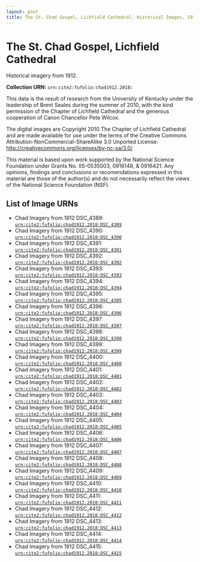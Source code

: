 ```yaml
---
layout: post
title: The St. Chad Gospel, Lichfield Cathedral. Historical Images, 1912.
---
```


# The St. Chad Gospel, Lichfield Cathedral

Historical imagery from 1912.

**Collection URN:** `urn:cite2:fufolio:chad1912.2018:`

This data is the result of research from the University of Kentucky under the leadership of Brent Seales during the summer of 2010, with the kind permission of the Chapter of Lichfield Cathedral and the generous cooperation of Canon Chancellor Pete Wilcox.

The digital images are Copyright 2010 The Chapter of Lichfield Cathedral and are made available for use under the terms of the Creative Commons Attribution-NonCommercial-ShareAlike 3.0 Unported License: http://creativecommons.org/licenses/by-nc-sa/3.0/

This material is based upon work supported by the National Science Foundation under Grants No. IIS-0535003, 0916148, & 0916421. Any opinions, findings and conclusions or recomendations expressed in this material are those of the author(s) and do not necessarily reflect the views of the National Science Foundation (NSF).

## List of Image URNs

- Chad Imagery from 1912 DSC_4389: [`urn:cite2:fufolio:chad1912.2018:DSC_4389`](http://www.homermultitext.org/ict2/?urn=urn:cite2:fufolio:chad1912.2018:DSC_4389)
- Chad Imagery from 1912 DSC_4390: [`urn:cite2:fufolio:chad1912.2018:DSC_4390`](http://www.homermultitext.org/ict2/?urn=urn:cite2:fufolio:chad1912.2018:DSC_4390)
- Chad Imagery from 1912 DSC_4391: [`urn:cite2:fufolio:chad1912.2018:DSC_4391`](http://www.homermultitext.org/ict2/?urn=urn:cite2:fufolio:chad1912.2018:DSC_4391)
- Chad Imagery from 1912 DSC_4392: [`urn:cite2:fufolio:chad1912.2018:DSC_4392`](http://www.homermultitext.org/ict2/?urn=urn:cite2:fufolio:chad1912.2018:DSC_4392)
- Chad Imagery from 1912 DSC_4393: [`urn:cite2:fufolio:chad1912.2018:DSC_4393`](http://www.homermultitext.org/ict2/?urn=urn:cite2:fufolio:chad1912.2018:DSC_4393)
- Chad Imagery from 1912 DSC_4394: [`urn:cite2:fufolio:chad1912.2018:DSC_4394`](http://www.homermultitext.org/ict2/?urn=urn:cite2:fufolio:chad1912.2018:DSC_4394)
- Chad Imagery from 1912 DSC_4395: [`urn:cite2:fufolio:chad1912.2018:DSC_4395`](http://www.homermultitext.org/ict2/?urn=urn:cite2:fufolio:chad1912.2018:DSC_4395)
- Chad Imagery from 1912 DSC_4396: [`urn:cite2:fufolio:chad1912.2018:DSC_4396`](http://www.homermultitext.org/ict2/?urn=urn:cite2:fufolio:chad1912.2018:DSC_4396)
- Chad Imagery from 1912 DSC_4397: [`urn:cite2:fufolio:chad1912.2018:DSC_4397`](http://www.homermultitext.org/ict2/?urn=urn:cite2:fufolio:chad1912.2018:DSC_4397)
- Chad Imagery from 1912 DSC_4398: [`urn:cite2:fufolio:chad1912.2018:DSC_4398`](http://www.homermultitext.org/ict2/?urn=urn:cite2:fufolio:chad1912.2018:DSC_4398)
- Chad Imagery from 1912 DSC_4399: [`urn:cite2:fufolio:chad1912.2018:DSC_4399`](http://www.homermultitext.org/ict2/?urn=urn:cite2:fufolio:chad1912.2018:DSC_4399)
- Chad Imagery from 1912 DSC_4400: [`urn:cite2:fufolio:chad1912.2018:DSC_4400`](http://www.homermultitext.org/ict2/?urn=urn:cite2:fufolio:chad1912.2018:DSC_4400)
- Chad Imagery from 1912 DSC_4401: [`urn:cite2:fufolio:chad1912.2018:DSC_4401`](http://www.homermultitext.org/ict2/?urn=urn:cite2:fufolio:chad1912.2018:DSC_4401)
- Chad Imagery from 1912 DSC_4402: [`urn:cite2:fufolio:chad1912.2018:DSC_4402`](http://www.homermultitext.org/ict2/?urn=urn:cite2:fufolio:chad1912.2018:DSC_4402)
- Chad Imagery from 1912 DSC_4403: [`urn:cite2:fufolio:chad1912.2018:DSC_4403`](http://www.homermultitext.org/ict2/?urn=urn:cite2:fufolio:chad1912.2018:DSC_4403)
- Chad Imagery from 1912 DSC_4404: [`urn:cite2:fufolio:chad1912.2018:DSC_4404`](http://www.homermultitext.org/ict2/?urn=urn:cite2:fufolio:chad1912.2018:DSC_4404)
- Chad Imagery from 1912 DSC_4405: [`urn:cite2:fufolio:chad1912.2018:DSC_4405`](http://www.homermultitext.org/ict2/?urn=urn:cite2:fufolio:chad1912.2018:DSC_4405)
- Chad Imagery from 1912 DSC_4406: [`urn:cite2:fufolio:chad1912.2018:DSC_4406`](http://www.homermultitext.org/ict2/?urn=urn:cite2:fufolio:chad1912.2018:DSC_4406)
- Chad Imagery from 1912 DSC_4407: [`urn:cite2:fufolio:chad1912.2018:DSC_4407`](http://www.homermultitext.org/ict2/?urn=urn:cite2:fufolio:chad1912.2018:DSC_4407)
- Chad Imagery from 1912 DSC_4408: [`urn:cite2:fufolio:chad1912.2018:DSC_4408`](http://www.homermultitext.org/ict2/?urn=urn:cite2:fufolio:chad1912.2018:DSC_4408)
- Chad Imagery from 1912 DSC_4409: [`urn:cite2:fufolio:chad1912.2018:DSC_4409`](http://www.homermultitext.org/ict2/?urn=urn:cite2:fufolio:chad1912.2018:DSC_4409)
- Chad Imagery from 1912 DSC_4410: [`urn:cite2:fufolio:chad1912.2018:DSC_4410`](http://www.homermultitext.org/ict2/?urn=urn:cite2:fufolio:chad1912.2018:DSC_4410)
- Chad Imagery from 1912 DSC_4411: [`urn:cite2:fufolio:chad1912.2018:DSC_4411`](http://www.homermultitext.org/ict2/?urn=urn:cite2:fufolio:chad1912.2018:DSC_4411)
- Chad Imagery from 1912 DSC_4412: [`urn:cite2:fufolio:chad1912.2018:DSC_4412`](http://www.homermultitext.org/ict2/?urn=urn:cite2:fufolio:chad1912.2018:DSC_4412)
- Chad Imagery from 1912 DSC_4413: [`urn:cite2:fufolio:chad1912.2018:DSC_4413`](http://www.homermultitext.org/ict2/?urn=urn:cite2:fufolio:chad1912.2018:DSC_4413)
- Chad Imagery from 1912 DSC_4414: [`urn:cite2:fufolio:chad1912.2018:DSC_4414`](http://www.homermultitext.org/ict2/?urn=urn:cite2:fufolio:chad1912.2018:DSC_4414)
- Chad Imagery from 1912 DSC_4415: [`urn:cite2:fufolio:chad1912.2018:DSC_4415`](http://www.homermultitext.org/ict2/?urn=urn:cite2:fufolio:chad1912.2018:DSC_4415)
